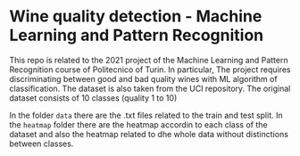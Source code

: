 # Wine quality detection - Machine Learning and Pattern Recognition
This repo is related to the 2021 project of the Machine Learning and Pattern Recognition course of Politecnico of Turin. In particular, The project requires discriminating between good and bad quality wines with ML algorithm of classification. The dataset is also taken from the UCI repository. The original dataset consists of 10 classes (quality 1 to 10)

In the folder `data` there are the .txt files related to the train and test split. In the `heatmap` folder there are the heatmap accordin to each class of the dataset and also the heatmap related to dhe whole data without distinctions between classes. 
